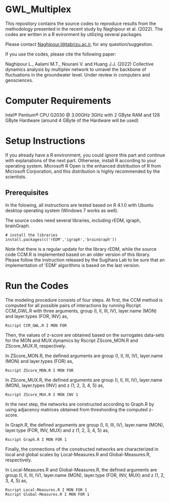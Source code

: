 # GWL_Multiplex
This repository contains the source codes to reproduce results from the methodology presented in the recent study by Naghipour et al. (2022). The codes are written in a R evironment by utilizing several packages.

Please contact Naghipour.l@tabrizu.ac.ir, for any question/suggestion.

If you use the codes, please cite the following paper:

Naghipour L., Aalami M.T., Nourani V. and Huang J.J. (2022) Collective dynamics analysis by multiplex network to unravel the backbone of fluctuations in the groundwater level. Under review in computers and geosciences.

# Computer Requirements
Intel® Pentium® CPU G2030 @ 3.00GHz 3GHz with 2 GByte RAM and 128 GByte Hardware (around 4 GByte of the Hardware will be used)

# Setup Instructions
If you already have a R environment, you could ignore this part and continue with explanations of the next part. Otherwise, install R according to your operating system. Microsoft R Open is the enhanced distribution of R from Microsoft Corporation, and this distribution is highly recommended by the scientists.  

## Prerequisites
In the folowing, all instructions are tested based on R 4.1.0 with Ubuntu desktop operating system (Windows 7 works as well). 

The source codes need several libraries, including rEDM, igraph, brainGraph.

```{r}
# install the libraries
install.packages(c('rEDM','igraph','brainGraph'))
```

Note that there is a regular update for the library rEDM, while the source code CCM.R is implemented based on an older version of this library. Please follow the instruction released by the Sugihara Lab to be sure that an implementation of 'EDM' algorithms is based on the last version. 

# Run the Codes
The modeling procedure consists of four steps. At first, the CCM method is computed for all possible pairs of interactions by running Rscript CCM_GWL.R with three arguments, group (I, II, III, IV), layer.name (MON) and layer.types (FOR, INV) as,

```{r}
Rscript CCM_GWL.R I MON FOR
```

Then, the values of z-score are obtained based on the surrogates data-sets for the MON and MUX dynamics by Rscript ZScore_MON.R and ZScore_MUX.R, respectively. 

In ZScore_MON.R, the defined arguments are group (I, II, III, IV), layer.name (MON) and layer.types (FOR) as,

```{r}
Rscript ZScore_MON.R I MON FOR
```

In ZScore_MUX.R, the defined arguments are group (I, II, III, IV), layer.name (MON), layer.types (INV) and z (1, 2, 3, 4, 5) as,

```{r}
Rscript ZScore_MUX.R I MON INV 1
```
In the next step, the networks are constructed according to Graph.R by using adjacency matrices obtained from threshording the computed z-score.

In Graph.R, the defined arguments are group (I, II, III, IV), layer.name (MON), layer.type (FOR, INV, MUX) and z (1, 2, 3, 4, 5) as,

```{r}
Rscript Graph.R I MON FOR 1
```

Finally, the connections of the constructed networks are characterized in local and global scales by Local-Measures.R and Global-Measures.R, respectively.

In Local-Measures.R and Global-Measures.R, the defined arguments are group (I, II, III, IV), layer.name (MON), layer.type (FOR, INV, MUX) and z (1, 2, 3, 4, 5) as,

```{r}
Rscript Local-Measures.R I MON FOR 1
Rscript Global-Measures.R I MON FOR 1
```
